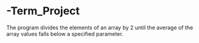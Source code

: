 # -Term_Project
The program divides the elements of an array by 2 until the average of the array values falls below a specified parameter.
